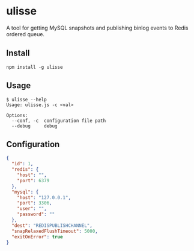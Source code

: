 # ulisse

A tool for getting MySQL snapshots and publishing binlog events to Redis ordered queue.

## Install
```
npm install -g ulisse
```

## Usage

```
$ ulisse --help
Usage: ulisse.js -c <val>

Options:
  --conf, -c  configuration file path
  --debug     debug
```

## Configuration
```json
{
  "id": 1,
  "redis": {
    "host": "",
    "port": 6379
  },
  "mysql": {
    "host": "127.0.0.1",
    "port": 3306,
    "user": "",
    "password": ""
  },
  "dest": "REDISPUBLISHCHANNEL",
  "snapRelaxedFlushTimeout": 5000,
  "exitOnError": true
}
```

